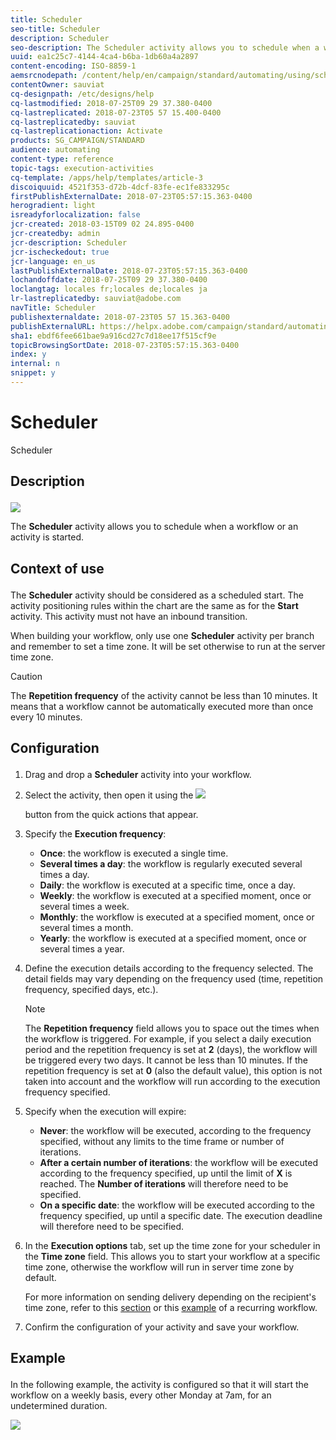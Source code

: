 ```yaml
---
title: Scheduler
seo-title: Scheduler
description: Scheduler
seo-description: The Scheduler activity allows you to schedule when a workflow or an activity is started.
uuid: ea1c25c7-4144-4ca4-b6ba-1db60a4a2897
content-encoding: ISO-8859-1
aemsrcnodepath: /content/help/en/campaign/standard/automating/using/scheduler
contentOwner: sauviat
cq-designpath: /etc/designs/help
cq-lastmodified: 2018-07-25T09 29 37.380-0400
cq-lastreplicated: 2018-07-23T05 57 15.400-0400
cq-lastreplicatedby: sauviat
cq-lastreplicationaction: Activate
products: SG_CAMPAIGN/STANDARD
audience: automating
content-type: reference
topic-tags: execution-activities
cq-template: /apps/help/templates/article-3
discoiquuid: 4521f353-d72b-4dcf-83fe-ec1fe833295c
firstPublishExternalDate: 2018-07-23T05:57:15.363-0400
herogradient: light
isreadyforlocalization: false
jcr-created: 2018-03-15T09 02 24.895-0400
jcr-createdby: admin
jcr-description: Scheduler
jcr-ischeckedout: true
jcr-language: en_us
lastPublishExternalDate: 2018-07-23T05:57:15.363-0400
lochandoffdate: 2018-07-25T09 29 37.380-0400
loclangtag: locales fr;locales de;locales ja
lr-lastreplicatedby: sauviat@adobe.com
navTitle: Scheduler
publishexternaldate: 2018-07-23T05 57 15.363-0400
publishExternalURL: https://helpx.adobe.com/campaign/standard/automating/using/scheduler.html
sha1: ebdf6fee661bae9a916cd27c7d18ee17f515cf9e
topicBrowsingSortDate: 2018-07-23T05:57:15.363-0400
index: y
internal: n
snippet: y
---
```


# Scheduler

Scheduler

## <p>Description</p>

![](assets/scheduler.png)

The **Scheduler** activity allows you to schedule when a workflow or an activity is started.

## <p>Context of use</p>

The **Scheduler** activity should be considered as a scheduled start. The activity positioning rules within the chart are the same as for the **Start** activity. This activity must not have an inbound transition.

When building your workflow, only use one **Scheduler** activity per branch and remember to set a time zone. It will be set otherwise to run at the server time zone.

>[!CAUTION]
>
>The **Repetition frequency** of the activity cannot be less than 10 minutes. It means that a workflow cannot be automatically executed more than once every 10 minutes.

## <p>Configuration</p>

1. Drag and drop a **Scheduler** activity into your workflow.
1. Select the activity, then open it using the  ![](assets/edit_darkgrey-24px.png)

   button from the quick actions that appear.
1. Specify the **Execution frequency**:

    * **Once**: the workflow is executed a single time.
    * **Several times a day**: the workflow is regularly executed several times a day.
    * **Daily**: the workflow is executed at a specific time, once a day.
    * **Weekly**: the workflow is executed at a specified moment, once or several times a week.
    * **Monthly**: the workflow is executed at a specified moment, once or several times a month.
    * **Yearly**: the workflow is executed at a specified moment, once or several times a year.

1. Define the execution details according to the frequency selected. The detail fields may vary depending on the frequency used (time, repetition frequency, specified days, etc.).

   >[!NOTE]
   >
   >The **Repetition frequency** field allows you to space out the times when the workflow is triggered. For example, if you select a daily execution period and the repetition frequency is set at **2** (days), the workflow will be triggered every two days. It cannot be less than 10 minutes. If the repetition frequency is set at **0** (also the default value), this option is not taken into account and the workflow will run according to the execution frequency specified.

1. Specify when the execution will expire:

    * **Never**: the workflow will be executed, according to the frequency specified, without any limits to the time frame or number of iterations.
    * **After a certain number of iterations**: the workflow will be executed according to the frequency specified, up until the limit of **X** is reached. The **Number of iterations** will therefore need to be specified.
    * **On a specific date**: the workflow will be executed according to the frequency specified, up until a specific date. The execution deadline will therefore need to be specified.

1. In the **Execution options** tab, set up the time zone for your scheduler in the **Time zone** field. This allows you to start your workflow at a specific time zone, otherwise the workflow will run in server time zone by default.

   For more information on sending delivery depending on the recipient's time zone, refer to this [section](../../sending/using/sending-messages-at-the-recipient-s-time-zone.md) or this [example](../../automating/using/mobile-app-delivery.md#sending-a-recurring-push-notification-with-a-workflow) of a recurring workflow.

1. Confirm the configuration of your activity and save your workflow.

## <p>Example</p>

In the following example, the activity is configured so that it will start the workflow on a weekly basis, every other Monday at 7am, for an undetermined duration.

![](assets/wkf_scheduler_example.png)

